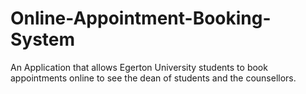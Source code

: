 # Online-Appointment-Booking-System
An Application that allows Egerton University students to book appointments online to see the dean of students and the counsellors.
